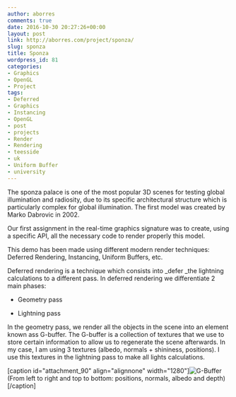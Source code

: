```yaml
---
author: aborres
comments: true
date: 2016-10-30 20:27:26+00:00
layout: post
link: http://aborres.com/project/sponza/
slug: sponza
title: Sponza
wordpress_id: 81
categories:
- Graphics
- OpenGL
- Project
tags:
- Deferred
- Graphics
- Instancing
- OpenGL
- post
- projects
- Render
- Rendering
- teesside
- uk
- Uniform Buffer
- university
---
```


The sponza palace is one of the most popular 3D scenes for testing global illumination and radiosity, due to its specific architectural structure which is particularly complex for global illumination. The first model was created by Marko Dabrovic in 2002.

Our first assignment in the real-time graphics signature was to create, using a specific API, all the necessary code to render properly this model.





This demo has been made using different modern render techniques: Deferred Rendering, Instancing, Uniform Buffers, etc.

Deferred rendering is a technique which consists into _defer _the lightning calculations to a different pass. In deferred rendering we differentiate 2 main phases:



 	
  * Geometry pass

 	
  * Lightning pass


In the geometry pass, we render all the objects in the scene into an element known ass G-buffer. The G-buffer is a collection of textures that we use to store certain information to allow us to regenerate the scene afterwards. In my case, I am using 3 textures (albedo, normals + shininess, positions). I use this textures in the lightning pass to make all lights calculations.

[caption id="attachment_90" align="alignnone" width="1280"]![G-Buffer](http://aborres.com/wp-content/uploads/2016/10/t.png) (From left to right and top to bottom: positions, normals, albedo and depth)[/caption]
